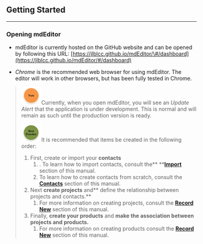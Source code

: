 ## Getting Started

---

### Opening mdEditor

* mdEditor is currently hosted on the GitHub website and can be opened by following this URL: [https://jlblcc.github.io/mdEditor/\#/dashboard](https://jlblcc.github.io/mdEditor/#/dashboard)

* _Chrome_ is the recommended web browser for using mdEditor. The editor will work in other browsers, but has been fully tested in Chrome.

> ![](/assets/note_small.png)Currently, when you open mdEditor, you will see an _Update Alert_ that the application is under development. This is normal and will remain as such until the production version is ready.
>
> ![](/assets/best_practice_small.png)It is recommended that items be created in the following order:
>
> 1. First, create or import your **contacts**
>    1. . To learn how to import contacts, consult the** **[**Import** ](/data-management/import.md)section of this manual.
>    2. To learn how to create contacts from scratch, consult the [**Contacts**](/contacts.md) section of this manual.
> 2. Next **create projects** and** define the relationship between projects and contacts.**
>    1. For more information on creating projects, consult the [**Record New**](/record-new.md) section of this manual.
> 3. Finally, **create your products** and **make the association between projects and products.**
>    1. For more information on creating products consult the [**Record New**](/record-new.md) section of this manual.



